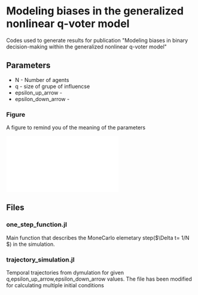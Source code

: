 # Modeling biases in the generalized nonlinear q-voter model
 Codes used to generate results for publication "Modeling biases in binary decision-making within the generalized nonlinear q-voter model"

 ## Parameters 
 - N  - Number of agents
 - q  - size of grupe of influencse 
 - epsilon_up_arrow -
 - epsilon_down_arrow -

### Figure
A figure to remind you of the meaning of the parameters

![Schematic diagram of our model illustrating possible scenarios in which a target agent (inside the circle) may change its state. Examples are provided for $q=4$. Black (white) agents represent adopted (unadopted) agents, while gray agents indicate agents in an arbitrary state. In scenarios (a) and (b), the target agent’s state changes independently of its initial state because the $q$-panel is unanimous. Cases (c) and (d) represent situations where the $q$-panel is not unanimous, meaning that the probability of changing state depends on the target agent's initial state: (c) the target agent is adopted and switches to an unadopted state with probability $\varepsilon_\downarrow$; otherwise, it retains its original state; (d) the target agent is unadopted and adopts with probability $\varepsilon_\uparrow$; otherwise, it retains its original state.](model_scheme.pdf)

 ## Files
 ### one_step_function.jl
Main function that describes the MoneCarlo elemetary step($\Delta t= 1/N $) in the simulation.
 ### trajectory_simulation.jl
 Temporal trajectories from dymulation for given q,epsilon_up_arrow,epsilon_down_arrow values. The file has been modified for calculating multiple initial conditions  
